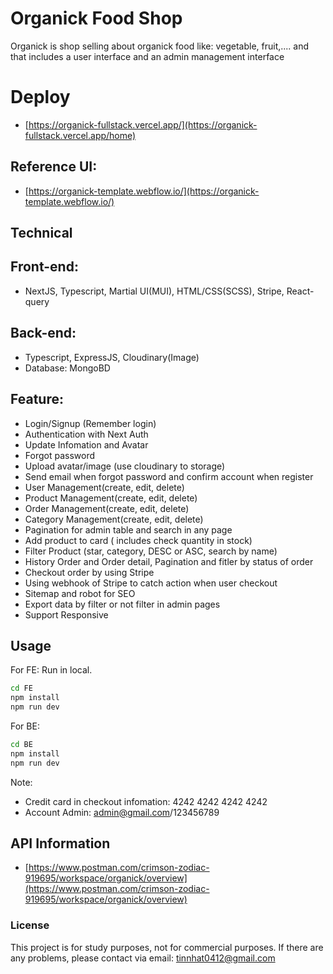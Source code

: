 # Organick Food Shop
Organick is shop selling about organick food like: vegetable, fruit,.... and that includes a user interface and an admin management interface
# Deploy
- [https://organick-fullstack.vercel.app/](https://organick-fullstack.vercel.app/home)
## Reference UI:
- [https://organick-template.webflow.io/](https://organick-template.webflow.io/)
## Technical
## Front-end:
- NextJS, Typescript, Martial UI(MUI), HTML/CSS(SCSS), Stripe, React-query
## Back-end:
- Typescript, ExpressJS, Cloudinary(Image)
- Database: MongoBD
## Feature:
+ Login/Signup (Remember login)
+ Authentication with Next Auth
+ Update Infomation and Avatar
+ Forgot password
+ Upload avatar/image (use cloudinary to storage)
+ Send email when forgot password and confirm account when register
+ User Management(create, edit, delete)
+ Product Management(create, edit, delete)
+ Order Management(create, edit, delete)
+ Category Management(create, edit, delete)
+ Pagination for admin table and search in any page
+ Add product to card ( includes check quantity in stock)
+ Filter Product (star, category, DESC or ASC, search by name)
+ History Order and Order detail, Pagination and fitler by status of order
+ Checkout order by using Stripe
+ Using webhook of Stripe to catch action when user checkout
+ Sitemap and robot for SEO
+ Export data by filter or not filter in admin pages
+ Support Responsive
## Usage
For FE:
Run in local.
```bash
cd FE
npm install
npm run dev
```
For BE:
```bash
cd BE
npm install
npm run dev
```
Note: 
+ Credit card in checkout infomation: 4242 4242 4242 4242
+ Account Admin: admin@gmail.com/123456789
## API Information
- [https://www.postman.com/crimson-zodiac-919695/workspace/organick/overview](https://www.postman.com/crimson-zodiac-919695/workspace/organick/overview)
### License
This project is for study purposes, not for commercial purposes. If there are any problems, please contact via email: tinnhat0412@gmail.com
